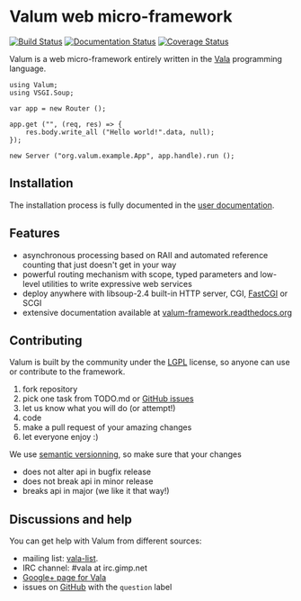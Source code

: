 Valum web micro-framework
=========================

[![Build Status](https://travis-ci.org/valum-framework/valum.svg?branch=master)](https://travis-ci.org/valum-framework/valum)
[![Documentation Status](https://readthedocs.org/projects/valum-framework/badge/?version=latest)](https://readthedocs.org/projects/valum-framework/?badge=latest)
[![Coverage Status](https://coveralls.io/repos/valum-framework/valum/badge.svg?branch=master)](https://coveralls.io/r/valum-framework/valum?branch=master)

Valum is a web micro-framework entirely written in the
[Vala](https://wiki.gnome.org/Projects/Vala) programming language.

```vala
using Valum;
using VSGI.Soup;

var app = new Router ();

app.get ("", (req, res) => {
    res.body.write_all ("Hello world!".data, null);
});

new Server ("org.valum.example.App", app.handle).run ();
```


Installation
------------

The installation process is fully documented in the
[user documentation](http://valum-framework.readthedocs.org/en/latest/installation.html).


Features
--------

 - asynchronous processing based on RAII and automated reference counting that
   just doesn't get in your way
 - powerful routing mechanism with scope, typed parameters and
   low-level utilities to write expressive web services
 - deploy anywhere with libsoup-2.4 built-in HTTP server, CGI, [FastCGI](http://www.fastcgi.com/drupal/) or SCGI
 - extensive documentation available at [valum-framework.readthedocs.org](http://valum-framework.readthedocs.org/en/latest)


Contributing
------------

Valum is built by the community under the [LGPL](https://www.gnu.org/licenses/lgpl.html)
license, so anyone can use or contribute to the framework.

 1. fork repository
 2. pick one task from TODO.md or [GitHub issues](https://github.com/antono/valum/issues)
 3. let us know what you will do (or attempt!)
 4. code
 5. make a pull request of your amazing changes
 6. let everyone enjoy :)

We use [semantic versionning](http://semver.org/), so make sure that your
changes

 * does not alter api in bugfix release
 * does not break api in minor release
 * breaks api in major (we like it that way!)


Discussions and help
--------------------

You can get help with Valum from different sources:

 - mailing list: [vala-list](https://mail.gnome.org/mailman/listinfo/vala-list).
 - IRC channel: #vala at irc.gimp.net
 - [Google+ page for Vala](https://plus.google.com/115393489934129239313/)
 - issues on [GitHub](https://github.com/antono/valum/issues) with the
   `question` label
